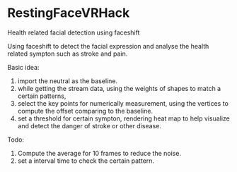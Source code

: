 RestingFaceVRHack
=================

Health related facial detection using faceshift

Using faceshift to detect the facial expression and analyse the health related sympton such as stroke and pain.

Basic idea:
1. import the neutral as the baseline.
2. while getting the stream data, using the weights of shapes to match a certain patterns,
3. select the key points for numerically measurement, using the vertices to compute the offset comparing to the baseline.
4. set a threshold for certain sympton, rendering heat map to help visualize and detect the danger of stroke or other disease.


Todo:

1. Compute the average for 10 frames to reduce the noise.
2. set a interval time to check the certain pattern.


